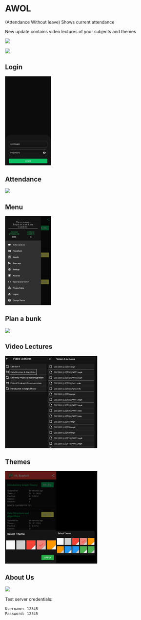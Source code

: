# AWOL
(Attendance Without leave)
Shows current attendance

New update contains video lectures of your subjects and themes

![](https://img.shields.io/badge/Built%20with-Android-blue.svg?longCache=true&style=for-the-badge&logo=android&colorB=00ddff)

[![](https://img.shields.io/badge/google-play-blue.svg?longCache=true&style=for-the-badge&logo=android&colorB=00ddff)](https://play.google.com/store/apps/details?id=codex.codex_iter.www.awol)

## Login
<img src="./screenshots/loginnew.jpg" width=30%>

## Attendance
<img src="./screenshots/main.jpg" width=30%>

## Menu
<img src="./screenshots/nav_barnew.jpg" width=30%>

## Plan a bunk
<img src="./screenshots/bunk.jpg" width=30%>

## Video Lectures
<img src="./screenshots/vid lect.jpg" width=60%>

## Themes
<img src="./screenshots/themenew.jpg" width=60%>

## About Us
<img src="./screenshots/about.jpg" width=30%>

Test server credentials:

```
Username: 12345
Password: 12345
```
